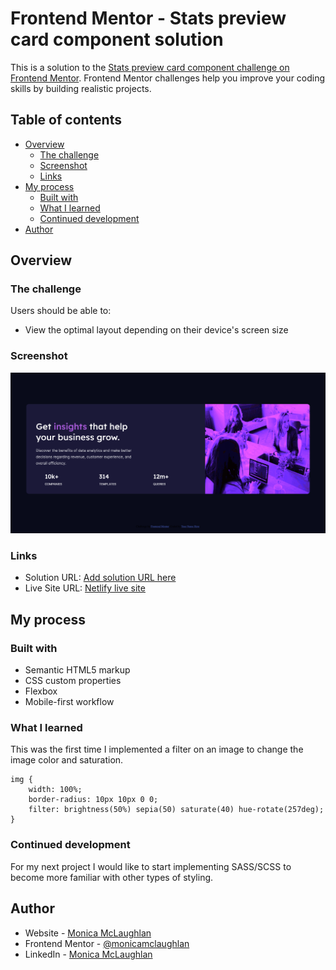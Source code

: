 # Frontend Mentor - Stats preview card component solution

This is a solution to the [Stats preview card component challenge on Frontend Mentor](https://www.frontendmentor.io/challenges/stats-preview-card-component-8JqbgoU62). Frontend Mentor challenges help you improve your coding skills by building realistic projects. 

## Table of contents

- [Overview](#overview)
  - [The challenge](#the-challenge)
  - [Screenshot](#screenshot)
  - [Links](#links)
- [My process](#my-process)
  - [Built with](#built-with)
  - [What I learned](#what-i-learned)
  - [Continued development](#continued-development)
- [Author](#author)

## Overview

### The challenge

Users should be able to:

- View the optimal layout depending on their device's screen size

### Screenshot

![Preview](./images/Preview_component.png)

### Links

- Solution URL: [Add solution URL here](https://www.frontendmentor.io/solutions/stats-card-component-made-with-htmlcss-and-flexbox-EGYSvKPBL)
- Live Site URL: [Netlify live site](https://optimistic-newton-b937d3.netlify.app/)

## My process

### Built with

- Semantic HTML5 markup
- CSS custom properties
- Flexbox
- Mobile-first workflow

### What I learned

This was the first time I implemented a filter on an image to change the image color and saturation.  

```
img { 
    width: 100%;
    border-radius: 10px 10px 0 0;
    filter: brightness(50%) sepia(50) saturate(40) hue-rotate(257deg);
}
```

### Continued development

For my next project I would like to start implementing SASS/SCSS to become more familiar with other types of styling. 


## Author

- Website - [Monica McLaughlan](https://www.monicamclaughlan.com)
- Frontend Mentor - [@monicamclaughlan](https://www.frontendmentor.io/profile/monicamclaughlan)
- LinkedIn - [Monica McLaughlan](https://www.linkedin.com/in/monica-mclaughlan-413b8a106/)


